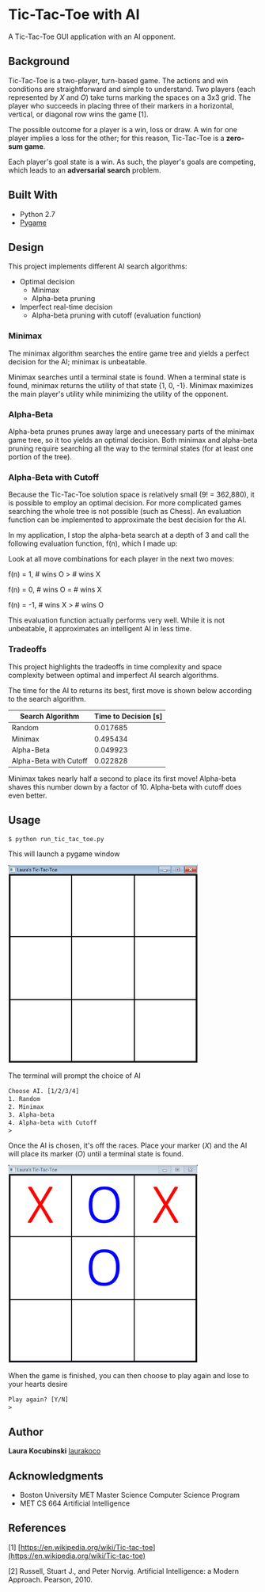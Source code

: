 # Tic-Tac-Toe with AI

A Tic-Tac-Toe GUI application with an AI opponent.

## Background

Tic-Tac-Toe is a two-player, turn-based game. The actions and win conditions are straightforward and simple to understand. Two players (each represented by *X* and *O*) take turns marking the spaces on a 3x3 grid. The player who succeeds in placing three of their markers in a horizontal, vertical, or diagonal row wins the game [1].

The possible outcome for a player is a win, loss or draw. A win for one player implies a loss for the other; for this reason, Tic-Tac-Toe is a **zero-sum game**.

Each player's goal state is a win. As such, the player's goals are competing, which leads to an **adversarial search** problem.

## Built With

* Python 2.7
* [Pygame](https://www.pygame.org/)

## Design

This project implements different AI search algorithms:
* Optimal decision
    * Minimax
    * Alpha-beta pruning
* Imperfect real-time decision
    * Alpha-beta pruning with cutoff (evaluation function)

### Minimax

The minimax algorithm searches the entire game tree and yields a perfect decision for the AI; minimax is unbeatable.

Minimax searches until a terminal state is found. When a terminal state is found, minimax returns the utility of that state {1, 0, -1}. Minimax maximizes the main player's utility while minimizing the utility of the opponent.

### Alpha-Beta

Alpha-beta prunes prunes away large and unecessary parts of the minimax game tree, so it too yields an optimal decision. Both minimax and alpha-beta pruning require searching all the way to the terminal states (for at least one portion of the tree).

### Alpha-Beta with Cutoff

Because the Tic-Tac-Toe solution space is relatively small (9! = 362,880), it is possible to employ an optimal decision. For more complicated games searching the whole tree is not possible (such as Chess). An evaluation function can be implemented to approximate the best decision for the AI.

In my application, I stop the alpha-beta search at a depth of 3 and call the following evaluation function, f(n), which I made up:

Look at all move combinations for each player in the next two moves:

f(n) = 1, # wins O > # wins X

f(n) = 0, # wins O = # wins X

f(n) = -1, # wins X > # wins O

This evaluation function actually performs very well. While it is not unbeatable, it approximates an intelligent AI in less time.

### Tradeoffs

This project highlights the tradeoffs in time complexity and space complexity between optimal and imperfect AI search algorithms.

The time for the AI to returns its best, first move is shown below according to the search algorithm.

| Search Algorithm       | Time to Decision [s] |
|------------------------|----------------------|
| Random                 | 0.017685             |
| Minimax                | 0.495434             |
| Alpha-Beta             | 0.049923             |
| Alpha-Beta with Cutoff | 0.022828             |


Minimax takes nearly half a second to place its first move! Alpha-beta shaves this number down by a factor of 10. Alpha-beta with cutoff does even better.

## Usage

```
$ python run_tic_tac_toe.py
```

This will launch a pygame window

<img src="images/Board_1.png" height="400">

The terminal will prompt the choice of AI

```
Choose AI. [1/2/3/4]
1. Random
2. Minimax
3. Alpha-beta
4. Alpha-beta with Cutoff
>
```

Once the AI is chosen, it's off the races. Place your marker (*X*) and the AI will place its marker (*O*) until a terminal state is found.

<img src="images/Board_2.png" height="400">

When the game is finished, you can then choose to play again and lose to your hearts desire

```
Play again? [Y/N]
>
```

## Author

**Laura Kocubinski** [laurakoco](https://github.com/laurakoco)

## Acknowledgments

* Boston University MET Master Science Computer Science Program
* MET CS 664 Artificial Intelligence

## References

[1] [https://en.wikipedia.org/wiki/Tic-tac-toe](https://en.wikipedia.org/wiki/Tic-tac-toe)

[2] Russell, Stuart J., and Peter Norvig. Artificial Intelligence: a Modern Approach. Pearson, 2010.

